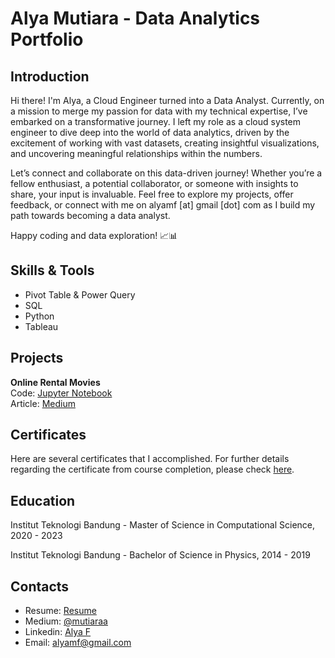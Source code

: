 # Alya Mutiara - Data Analytics Portfolio

## Introduction
Hi there! I'm Alya, a Cloud Engineer turned into a Data Analyst. Currently, on a mission to merge my passion for data with my technical expertise, I’ve embarked on a transformative journey. I left my role as a cloud system engineer to dive deep into the world of data analytics, driven by the excitement of working with vast datasets, creating insightful visualizations, and uncovering meaningful relationships within the numbers.

Let’s connect and collaborate on this data-driven journey! Whether you’re a fellow enthusiast, a potential collaborator, or someone with insights to share, your input is invaluable. Feel free to explore my projects, offer feedback, or connect with me on alyamf [at] gmail [dot] com as I build my path towards becoming a data analyst.

Happy coding and data exploration! 📈📊

## Skills & Tools
- Pivot Table & Power Query
- SQL
- Python
- Tableau

## Projects
<b>Online Rental Movies</b><br>
Code: <a href="project/SQL - Online Rental Movies/notebook.ipynb">Jupyter Notebook</a><br>
Article: <a href="">Medium</a>

## Certificates
Here are several certificates that I accomplished. For further details regarding the certificate from course completion, please check <a href="certificate.md">here</a>.

## Education
Institut Teknologi Bandung -  Master of Science in Computational Science, 2020 - 2023

Institut Teknologi Bandung - Bachelor of Science in Physics, 2014 - 2019

## Contacts
- Resume: <a href="asset/resume.pdf">Resume</a>
- Medium: <a href="https://medium.com/@mutiaraa">@mutiaraa</a>
- Linkedin: <a href="https://linkedin.com/in/alyamf">Alya F</a>
- Email: <a href="mailto:alyamf@gmail.com">alyamf@gmail.com</a>
